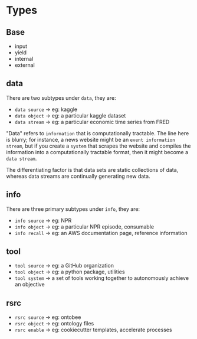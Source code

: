 # Types
## Base
- input
- yield
- internal
- external

## data
There are two subtypes under `data`, they are:
- `data source` -> eg: kaggle
- `data object` -> eg: a particular kaggle dataset
- `data stream` -> eg: a particular economic time series from FRED

"Data" refers to `information` that is computationally tractable. The line here is blurry; for instance, a news website might be an `event information stream`, but if you create a `system` that scrapes the website and compiles the information into a computationally tractable format, then it might become a `data stream`.

The differentiating factor is that data sets are static collections of data, whereas data streams are continually generating new data.

## info
There are three primary subtypes under `info`, they are:
- `info source` -> eg: NPR
- `info object` -> eg: a particular NPR episode, consumable
- `info recall` -> eg: an AWS documentation page, reference information

## tool
- `tool source` -> eg: a GitHub organization
- `tool object` -> eg: a python package, utilities
- `tool system` -> a set of tools working together to autonomously achieve an objective

## rsrc
- `rsrc source` -> eg: ontobee
- `rsrc object` -> eg: ontology files
- `rsrc enable` -> eg: cookiecutter templates, accelerate processes
